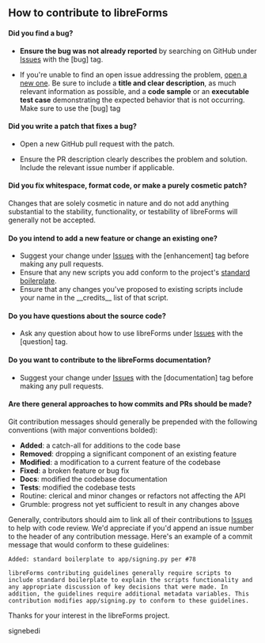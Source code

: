 ## How to contribute to libreForms

#### **Did you find a bug?**

* **Ensure the bug was not already reported** by searching on GitHub under [Issues](https://github.com/signebedi/libreForms/issues) with the \[bug\] tag.

* If you're unable to find an open issue addressing the problem, [open a new one](https://github.com/signebedi/libreForms/issues/new). Be sure to include a **title and clear description**, as much relevant information as possible, and a **code sample** or an **executable test case** demonstrating the expected behavior that is not occurring. Make sure to use the \[bug\] tag

#### **Did you write a patch that fixes a bug?**

* Open a new GitHub pull request with the patch.

* Ensure the PR description clearly describes the problem and solution. Include the relevant issue number if applicable.

#### **Did you fix whitespace, format code, or make a purely cosmetic patch?**

Changes that are solely cosmetic in nature and do not add anything substantial to the stability, functionality, or testability of libreForms will generally not be accepted.

#### **Do you intend to add a new feature or change an existing one?**

* Suggest your change under [Issues](https://github.com/signebedi/libreForms/issues) with the \[enhancement\] tag before making any pull requests.
* Ensure that any new scripts you add conform to the project's [standard boilerplate](https://github.com/signebedi/libreForms/issues/78).
* Ensure that any changes you've proposed to existing scripts include your name in the \_\_credits\_\_ list of that script.

#### **Do you have questions about the source code?**

* Ask any question about how to use libreForms under [Issues](https://github.com/signebedi/libreForms/issues) with the \[question\] tag.

#### **Do you want to contribute to the libreForms documentation?**

* Suggest your change under [Issues](https://github.com/signebedi/libreForms/issues) with the \[documentation\] tag before making any pull requests.

#### **Are there general approaches to how commits and PRs should be made?**

Git contribution messages should generally be prepended with the following conventions (with major conventions bolded):

- **Added**: a catch-all for additions to the code base
- **Removed**: dropping a significant component of an existing feature
- **Modified**: a modification to a current feature of the codebase
- **Fixed**: a broken feature or bug fix
- **Docs**: modified the codebase documentation
- **Tests**: modified the codebase tests
- Routine: clerical and minor changes or refactors not affecting the API
- Grumble: progress not yet sufficient to result in any changes above

Generally, contributors should aim to link all of their contributions to [Issues](https://github.com/signebedi/libreForms/issues) to help with code review. We'd appreciate if you'd append an issue number to the header of any contribution message. Here's an example of a commit message that would conform to these guidelines:

```
Added: standard boilerplate to app/signing.py per #78 

libreForms contributing guidelines generally require scripts to include standard boilerplate to explain the scripts functionality and any appropriate discussion of key decisions that were made. In addition, the guidelines require additional metadata variables. This contribution modifies app/signing.py to conform to these guidelines.
```

Thanks for your interest in the libreForms project.

signebedi
